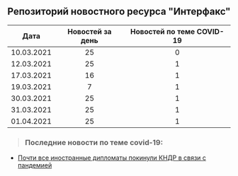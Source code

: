 ## Репозиторий новостного ресурса "Интерфакс"
Дата| Новостей за день| Новостей по теме COVID-19
------- | :-----: | :-----: 
10.03.2021 | 25 | 0 
12.03.2021 | 25 | 1 
17.03.2021 | 16 | 1 
19.03.2021 | 7 | 1 
30.03.2021 | 25 | 1 
31.03.2021 | 25 | 1 
01.04.2021 | 25 | 1 

> ### Последние новости по теме covid-19:
+ [Почти все иностранные дипломаты покинули КНДР в связи с пандемией](https://www.interfax.ru/world/758939)
